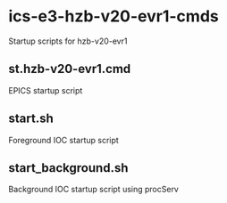 # ics-e3-hzb-v20-evr1-cmds

Startup scripts for hzb-v20-evr1

## st.hzb-v20-evr1.cmd

EPICS startup script

## start.sh

Foreground IOC startup script

## start_background.sh

Background IOC startup script using procServ


